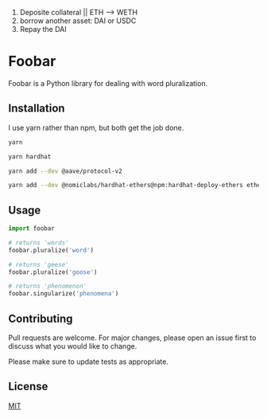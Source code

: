 1. Deposite collateral || ETH --> WETH
2. borrow another asset: DAI or USDC
3. Repay the DAI

# Foobar

Foobar is a Python library for dealing with word pluralization.

## Installation

I use yarn rather than npm, but both get the job done.

```bash
yarn
```

```bash
yarn hardhat
```

```bash
yarn add --dev @aave/protocol-v2
```

```bash
yarn add --dev @nomiclabs/hardhat-ethers@npm:hardhat-deploy-ethers ethers @nomiclabs/hardhat-etherscan @nomiclabs/hardhat-waffle chai ethereum-waffle hardhat hardhat-contract-sizer hardhat-deploy hardhat-gas-reporter prettier prettier-plugin-solidity solhint solidity-coverage dotenv
```

## Usage

```python
import foobar

# returns 'words'
foobar.pluralize('word')

# returns 'geese'
foobar.pluralize('goose')

# returns 'phenomenon'
foobar.singularize('phenomena')
```

## Contributing

Pull requests are welcome. For major changes, please open an issue first
to discuss what you would like to change.

Please make sure to update tests as appropriate.

## License

[MIT](https://choosealicense.com/licenses/mit/)
